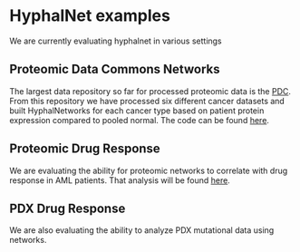 # HyphalNet examples

We are currently evaluating hyphalnet in various settings

## Proteomic Data Commons Networks
The largest data repository so far for processed proteomic data is the [PDC](). From this repository we have processed six different cancer datasets and built HyphalNetworks for each cancer type based on patient protein expression compared to pooled normal. The code can be found [here](./cancerProtFeatures).

## Proteomic Drug Response
We are evaluating the ability for proteomic networks to correlate with drug response in AML patients. That analysis will be found [here](./proteomicDrugResponse).

## PDX Drug Response
We are also evaluating the ability to analyze PDX mutational data using networks.
